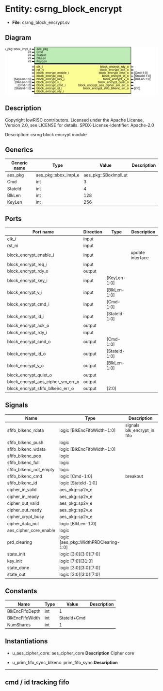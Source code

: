 # Entity: csrng_block_encrypt

- **File**: csrng_block_encrypt.sv
## Diagram

![Diagram](csrng_block_encrypt.svg "Diagram")
## Description

 Copyright lowRISC contributors.
 Licensed under the Apache License, Version 2.0, see LICENSE for details.
 SPDX-License-Identifier: Apache-2.0

 Description: csrng block encrypt module


## Generics

| Generic name | Type                 | Value                | Description |
| ------------ | -------------------- | -------------------- | ----------- |
| aes_pkg      | aes_pkg::sbox_impl_e | aes_pkg::SBoxImplLut |             |
| Cmd          | int                  | 3                    |             |
| StateId      | int                  | 4                    |             |
| BlkLen       | int                  | 128                  |             |
| KeyLen       | int                  | 256                  |             |
## Ports

| Port name                         | Direction | Type          | Description       |
| --------------------------------- | --------- | ------------- | ----------------- |
| clk_i                             | input     |               |                   |
| rst_ni                            | input     |               |                   |
| block_encrypt_enable_i            | input     |               |  update interface |
| block_encrypt_req_i               | input     |               |                   |
| block_encrypt_rdy_o               | output    |               |                   |
| block_encrypt_key_i               | input     | [KeyLen-1:0]  |                   |
| block_encrypt_v_i                 | input     | [BlkLen-1:0]  |                   |
| block_encrypt_cmd_i               | input     | [Cmd-1:0]     |                   |
| block_encrypt_id_i                | input     | [StateId-1:0] |                   |
| block_encrypt_ack_o               | output    |               |                   |
| block_encrypt_rdy_i               | input     |               |                   |
| block_encrypt_cmd_o               | output    | [Cmd-1:0]     |                   |
| block_encrypt_id_o                | output    | [StateId-1:0] |                   |
| block_encrypt_v_o                 | output    | [BlkLen-1:0]  |                   |
| block_encrypt_quiet_o             | output    |               |                   |
| block_encrypt_aes_cipher_sm_err_o | output    |               |                   |
| block_encrypt_sfifo_blkenc_err_o  | output    | [2:0]         |                   |
## Signals

| Name                   | Type                                  | Description                    |
| ---------------------- | ------------------------------------- | ------------------------------ |
| sfifo_blkenc_rdata     | logic [BlkEncFifoWidth-1:0]           |  signals  blk_encrypt_in fifo  |
| sfifo_blkenc_push      | logic                                 |                                |
| sfifo_blkenc_wdata     | logic [BlkEncFifoWidth-1:0]           |                                |
| sfifo_blkenc_pop       | logic                                 |                                |
| sfifo_blkenc_full      | logic                                 |                                |
| sfifo_blkenc_not_empty | logic                                 |                                |
| sfifo_blkenc_cmd       | logic [Cmd-1:0]                       |  breakout                      |
| sfifo_blkenc_id        | logic [StateId-1:0]                   |                                |
| cipher_in_valid        | aes_pkg::sp2v_e                       |                                |
| cipher_in_ready        | aes_pkg::sp2v_e                       |                                |
| cipher_out_valid       | aes_pkg::sp2v_e                       |                                |
| cipher_out_ready       | aes_pkg::sp2v_e                       |                                |
| cipher_crypt_busy      | aes_pkg::sp2v_e                       |                                |
| cipher_data_out        | logic [BlkLen-1:0]                    |                                |
| aes_cipher_core_enable | logic                                 |                                |
| prd_clearing           | logic [aes_pkg::WidthPRDClearing-1:0] |                                |
| state_init             | logic [3:0][3:0][7:0]                 |                                |
| key_init               | logic [7:0][31:0]                     |                                |
| state_done             | logic [3:0][3:0][7:0]                 |                                |
| state_out              | logic [3:0][3:0][7:0]                 |                                |
## Constants

| Name            | Type | Value       | Description |
| --------------- | ---- | ----------- | ----------- |
| BlkEncFifoDepth | int  | 1           |             |
| BlkEncFifoWidth | int  | StateId+Cmd |             |
| NumShares       | int  | 1           |             |
## Instantiations

- u_aes_cipher_core: aes_cipher_core
**Description**
 Cipher core

- u_prim_fifo_sync_blkenc: prim_fifo_sync
**Description**
--------------------------------------------
 cmd / id tracking fifo
--------------------------------------------

